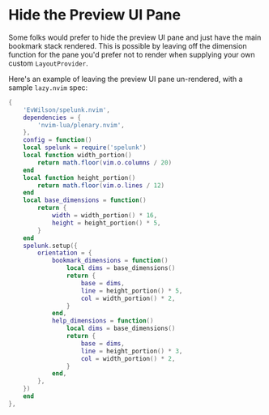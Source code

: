 # Hide the Preview UI Pane

Some folks would prefer to hide the preview UI pane and just have the main bookmark stack rendered. This is possible by leaving off the dimension function for the pane you'd prefer not to render when supplying your own custom `LayoutProvider`.

Here's an example of leaving the preview UI pane un-rendered, with a sample `lazy.nvim` spec:
```lua
{
	'EvWilson/spelunk.nvim',
	dependencies = {
		'nvim-lua/plenary.nvim',
	},
	config = function()
	local spelunk = require('spelunk')
	local function width_portion()
		return math.floor(vim.o.columns / 20)
	end
	local function height_portion()
		return math.floor(vim.o.lines / 12)
	end
	local base_dimensions = function()
		return {
			width = width_portion() * 16,
			height = height_portion() * 5,
		}
	end
	spelunk.setup({
		orientation = {
			bookmark_dimensions = function()
				local dims = base_dimensions()
				return {
					base = dims,
					line = height_portion() * 5,
					col = width_portion() * 2,
				}
			end,
			help_dimensions = function()
				local dims = base_dimensions()
				return {
					base = dims,
					line = height_portion() * 3,
					col = width_portion() * 2,
				}
			end,
		},
	})
	end
},
```

